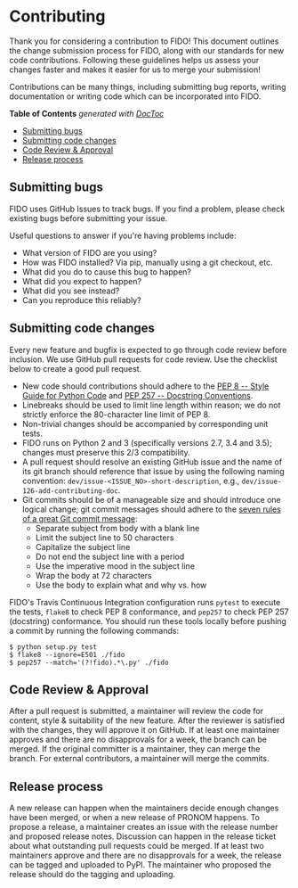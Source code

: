 # Contributing

Thank you for considering a contribution to FIDO!
This document outlines the change submission process for FIDO, along with our standards for new code contributions.
Following these guidelines helps us assess your changes faster and makes it easier for us to merge your submission!

Contributions can be many things, including submitting bug reports, writing documentation or writing code which can be incorporated into FIDO.

<!-- START doctoc generated TOC please keep comment here to allow auto update -->
<!-- DON'T EDIT THIS SECTION, INSTEAD RE-RUN doctoc TO UPDATE -->
**Table of Contents**  *generated with [DocToc](https://github.com/thlorenz/doctoc)*

- [Submitting bugs](#submitting-bugs)
- [Submitting code changes](#submitting-code-changes)
- [Code Review & Approval](#code-review--approval)
- [Release process](#release-process)

<!-- END doctoc generated TOC please keep comment here to allow auto update -->

## Submitting bugs

FIDO uses GitHub Issues to track bugs.
If you find a problem, please check existing bugs before submitting your issue.

Useful questions to answer if you're having problems include:

* What version of FIDO are you using?
* How was FIDO installed? Via pip, manually using a git checkout, etc.
* What did you do to cause this bug to happen?
* What did you expect to happen?
* What did you see instead?
* Can you reproduce this reliably?


## Submitting code changes

Every new feature and bugfix is expected to go through code review before inclusion.
We use GitHub pull requests for code review.
Use the checklist below to create a good pull request.

- New code should contributions should adhere to the [PEP 8 -- Style Guide for Python Code](https://www.python.org/dev/peps/pep-0008/) and [PEP 257 -- Docstring Conventions](https://www.python.org/dev/peps/pep-0257/).
- Linebreaks should be used to limit line length within reason; we do not strictly enforce the 80-character line limit of PEP 8.
- Non-trivial changes should be accompanied by corresponding unit tests.
- FIDO runs on Python 2 and 3 (specifically versions 2.7, 3.4 and 3.5); changes must preserve this 2/3 compatibility.
- A pull request should resolve an existing GitHub issue and the name of its git branch should reference that issue by using the following naming convention: `dev/issue-<ISSUE_NO>-short-description`, e.g., `dev/issue-126-add-contributing-doc`.
- Git commits should be of a manageable size and should introduce one logical change; git commit messages should adhere to the [seven rules of a great Git commit message](https://chris.beams.io/posts/git-commit/):
  - Separate subject from body with a blank line
  - Limit the subject line to 50 characters
  - Capitalize the subject line
  - Do not end the subject line with a period
  - Use the imperative mood in the subject line
  - Wrap the body at 72 characters
  - Use the body to explain what and why vs. how

FIDO's Travis Continuous Integration configuration runs `pytest` to execute the tests, `flake8` to check PEP 8 conformance, and `pep257` to check PEP 257 (docstring) conformance.
You should run these tools locally before pushing a commit by running the following commands:

    $ python setup.py test
    $ flake8 --ignore=E501 ./fido
    $ pep257 --match='(?!fido).*\.py' ./fido


## Code Review & Approval

After a pull request is submitted, a maintainer will review the code for content, style & suitability of the new feature.
After the reviewer is satisfied with the changes, they will approve it on GitHub.
If at least one maintainer approves and there are no disapprovals for a week, the branch can be merged.
If the original committer is a maintainer, they can merge the branch.
For external contributors, a maintainer will merge the commits.


## Release process

A new release can happen when the maintainers decide enough changes have been merged, or when a new release of PRONOM happens.
To propose a release, a maintainer creates an issue with the release number and proposed release notes.
Discussion can happen in the release ticket about what outstanding pull requests could be merged.
If at least two maintainers approve and there are no disapprovals for a week, the release can be tagged and uploaded to PyPI.
The maintainer who proposed the release should do the tagging and uploading.
